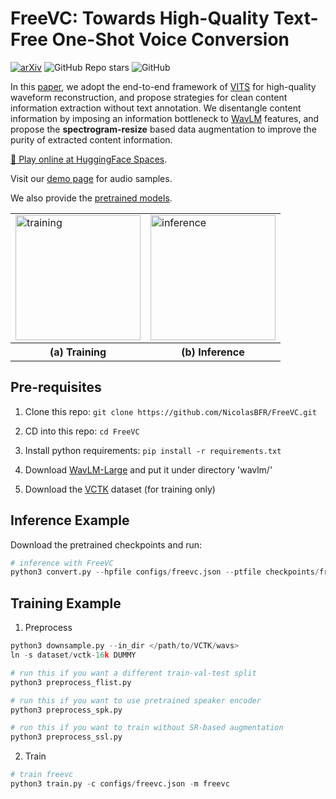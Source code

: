 # FreeVC: Towards High-Quality Text-Free One-Shot Voice Conversion

[![arXiv](https://img.shields.io/badge/arXiv-Paper-<COLOR>.svg)](https://arxiv.org/abs/2210.15418)
![GitHub Repo stars](https://img.shields.io/github/stars/NicolasBFR/FreeVC)
![GitHub](https://img.shields.io/github/license/NicolasBFR/FreeVC)

In this [paper](https://arxiv.org/abs/2210.15418), we adopt the end-to-end framework of [VITS](https://arxiv.org/abs/2106.06103) for high-quality waveform reconstruction, and propose strategies for clean content information extraction without text annotation. We disentangle content information by imposing an information bottleneck to [WavLM](https://arxiv.org/abs/2110.13900) features, and propose the **spectrogram-resize** based data augmentation to improve the purity of extracted content information.

[🤗 Play online at HuggingFace Spaces](https://huggingface.co/spaces/OlaWod/FreeVC).

Visit our [demo page](https://olawod.github.io/FreeVC-demo) for audio samples.

We also provide the [pretrained models](https://1drv.ms/u/s!AnvukVnlQ3ZTx1rjrOZ2abCwuBAh?e=UlhRR5).

<table style="width:100%">
  <tr>
    <td><img src="./resources/train.png" alt="training" height="200"></td>
    <td><img src="./resources/infer.png" alt="inference" height="200"></td>
  </tr>
  <tr>
    <th>(a) Training</th>
    <th>(b) Inference</th>
  </tr>
</table>

## Pre-requisites

1. Clone this repo: `git clone https://github.com/NicolasBFR/FreeVC.git`

2. CD into this repo: `cd FreeVC`

3. Install python requirements: `pip install -r requirements.txt`

4. Download [WavLM-Large](https://github.com/microsoft/unilm/tree/master/wavlm) and put it under directory 'wavlm/'

5. Download the [VCTK](https://datashare.ed.ac.uk/handle/10283/3443) dataset (for training only)

## Inference Example

Download the pretrained checkpoints and run:

```python
# inference with FreeVC
python3 convert.py --hpfile configs/freevc.json --ptfile checkpoints/freevc.pth --txtpath convert.txt --outdir outputs/freevc
```

## Training Example

1. Preprocess

```python
python3 downsample.py --in_dir </path/to/VCTK/wavs>
ln -s dataset/vctk-16k DUMMY

# run this if you want a different train-val-test split
python3 preprocess_flist.py

# run this if you want to use pretrained speaker encoder
python3 preprocess_spk.py

# run this if you want to train without SR-based augmentation
python3 preprocess_ssl.py
```

2. Train

```python
# train freevc
python3 train.py -c configs/freevc.json -m freevc
```
